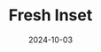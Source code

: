 ---  
layout: startup_page  
title: "Fresh Inset"  
id: "freshinset.com"  
permalink: "/freshinsetfreshinset.com10032024/"  
website: "https://www.freshinset.com/"  
funding_round: "Strategic Investment"  
funding_amount: ""  
investors: "Janssen PMP"  
about: "Fresh Inset develops Vidre+ technology, a range of applications of the 1-MCP molecule to extend the shelf life of fruits and vegetables. Vidre+ offers a solution to increase produce quality, profitability, and reduce food waste by extending freshness and shelf life. This is achieved through innovative, straightforward application methods like stickers and pads."  
markets: "Agrotech, Food Technology, Biotechnology, Agricultural Services, Sustainable Technologies, Crops, Food, Fruits and vegetables, 1-MCP Technology, Produce Freshness, Agriculture Science, Waste Reduction, Ag-tech, Food-tech, Material science, Packaging, Labels, Logistics, Clean technologies"  
hq: "Toruń, Kuyavian-Pomeranian Voivodeship, Poland"  
founded_year: "2018"  
linkedin: "https://www.linkedin.com/company/fresh-inset"  
twitter: ""  
instagram: ""  
facebook: ""  
crunchbase: "https://www.crunchbase.com/organization/fresh-inset"  
pitchbook: "https://pitchbook.com/profiles/company/491378-23"  

date_display: "03-Oct-2024"  
date: "2024-10-03"

# SEO Optimization  
meta_title: "Fresh Inset - Strategic Investment"  
meta_description: "Fresh Inset, Fresh Inset develops Vidre+ technology, a range of applications of the 1-MCP molecule to extend the shelf life of fruits and vegetables. Vidre+ offers..."  
meta_keywords: "Fresh Inset, Agrotech, Food Technology, Biotechnology, Agricultural Services, Sustainable Technologies, Crops, Food, Fruits and vegetables, 1-MCP Technology, Produce Freshness, Agriculture Science, Waste Reduction, Ag-tech, Food-tech, Material science, Packaging, Labels, Logistics, Clean technologies, Strategic Investment funding"  
canonical_url: "https://startup.projectstartups.com/freshinsetfreshinset.com10032024/"  
---
